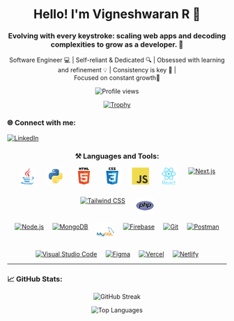 <h1 align="center">Hello! I'm Vigneshwaran R 👋</h1>
<h3 align="center">Evolving with every keystroke: scaling web apps and decoding complexities to grow as a developer. 🚀
</h3>

<p align="center">
  Software Engineer 💻 |  Self-reliant & Dedicated 🔍 | Obsessed with learning and refinement  💡 | Consistency is key 🔑 | 
  <br> Focused on constant growth🌟
</p>

<p align="center"> 
  <img src="https://komarev.com/ghpvc/?username=vigneshwaran-dev&label=Profile%20views&color=0e75b6&style=flat" alt="Profile views" /> 
</p>

<!-- Trophy Section -->
<p align="center"> 
  <a href="https://github.com/ryo-ma/github-profile-trophy">
    <img src="https://github-profile-trophy.vercel.app/?username=vigneshwaran-dev&theme=algolia&column=8" alt="Trophy" />
  </a> 
</p>

<h3 align="left">🌐 Connect with me:</h3>
<p align="left">
  <a href="https://www.linkedin.com/in/vigneshwaran-r-3b14761b1/" target="_blank">
  <img src="https://img.shields.io/badge/-Vigneshwaran%20R-0077B5?style=flat&logo=Linkedin&logoColor=white" alt="LinkedIn"/>
</a>
</p>


<h3 align="center">⚒️ Languages and Tools:</h3>

<div align="center" style="display: flex; flex-wrap: wrap; justify-content: center; gap: 25px;">
  <!-- First Row -->
  <a href="https://www.java.com" target="_blank" rel="noreferrer">
    <img src="https://raw.githubusercontent.com/devicons/devicon/master/icons/java/java-original.svg" alt="Java" width="40" height="40" />
  </a>
  <a href="https://www.python.org" target="_blank" rel="noreferrer">
    <img src="https://raw.githubusercontent.com/devicons/devicon/master/icons/python/python-original.svg" alt="Python" width="40" height="40" />
  </a>
  <a href="https://www.w3.org/html/" target="_blank" rel="noreferrer">
    <img src="https://raw.githubusercontent.com/devicons/devicon/master/icons/html5/html5-original-wordmark.svg" alt="HTML5" width="40" height="40" />
  </a>
   <a href="https://www.w3schools.com/css/" target="_blank" rel="noreferrer">
    <img src="https://raw.githubusercontent.com/devicons/devicon/master/icons/css3/css3-original-wordmark.svg" alt="CSS3" width="40" height="40" />
  </a>
  <a href="https://developer.mozilla.org/en-US/docs/Web/JavaScript" target="_blank" rel="noreferrer">
    <img src="https://raw.githubusercontent.com/devicons/devicon/master/icons/javascript/javascript-original.svg" alt="JavaScript" width="40" height="40" />
  </a>
  <a href="https://reactjs.org/" target="_blank" rel="noreferrer">
    <img src="https://raw.githubusercontent.com/devicons/devicon/master/icons/react/react-original-wordmark.svg" alt="React" width="40" height="40" />
  </a>
  <a href="https://nextjs.org" target="_blank" rel="noreferrer">
    <img src="https://images-cdn.openxcell.com/wp-content/uploads/2024/07/24154156/dango-inner-2.webp" alt="Next.js" width="40" height="40" />
  </a>
  <a href="https://tailwindcss.com" target="_blank" rel="noreferrer">
    <img src="https://www.luisllamas.es/img/tailwind-icon.svg" alt="Tailwind CSS" width="40" height="40" />
  </a>
  <a href="https://www.php.net" target="_blank" rel="noreferrer">
    <img src="https://raw.githubusercontent.com/devicons/devicon/master/icons/php/php-original.svg" alt="PHP" width="40" height="40" />
  </a>
</div>

<br>

<div align="center" style="display: flex; flex-wrap: wrap; justify-content: center; gap: 20px;">
  <!-- Second Row -->
  <a href="https://nodejs.org" target="_blank" rel="noreferrer">
    <img src="https://cdn.worldvectorlogo.com/logos/nodejs-icon.svg" alt="Node.js" width="40" height="40" />
  </a>
  <a href="https://www.mongodb.com" target="_blank" rel="noreferrer">
    <img src="https://img.icons8.com/color/48/000000/mongodb.png" alt="MongoDB" width="40" height="40" />
  </a>
  <a href="https://www.mysql.com/" target="_blank" rel="noreferrer">
    <img src="https://raw.githubusercontent.com/devicons/devicon/master/icons/mysql/mysql-original-wordmark.svg" alt="MySQL" width="40" height="40" />
  </a>
  <a href="https://firebase.google.com" target="_blank" rel="noreferrer">
    <img src="https://img.icons8.com/color/48/000000/google-firebase-console.png" alt="Firebase" width="40" height="40" />
  </a>
  <a href="https://git-scm.com/" target="_blank" rel="noreferrer">
    <img src="https://www.vectorlogo.zone/logos/git-scm/git-scm-icon.svg" alt="Git" width="40" height="40" />
  </a>
  <a href="https://www.postman.com/" target="_blank" rel="noreferrer">
    <img src="https://www.vectorlogo.zone/logos/getpostman/getpostman-icon.svg" alt="Postman" width="40" height="40" />
  </a>
  <a href="https://code.visualstudio.com/" target="_blank" rel="noreferrer">
    <img src="https://upload.wikimedia.org/wikipedia/commons/9/9a/Visual_Studio_Code_1.35_icon.svg" alt="Visual Studio Code" width="40" height="40" />
  </a>
  <a href="https://www.figma.com/" target="_blank" rel="noreferrer">
    <img src="https://upload.wikimedia.org/wikipedia/commons/3/33/Figma-logo.svg" alt="Figma" width="40" height="40" />
  </a>
  <a href="https://vercel.com/" target="_blank" rel="noreferrer">
    <img src="https://registry.npmmirror.com/@lobehub/icons-static-png/latest/files/dark/vercel.png" alt="Vercel" width="40" height="40" />
  </a>
  <a href="https://www.netlify.com/" target="_blank" rel="noreferrer">
    <img src="https://www.svgrepo.com/show/376339/netlify.svg" alt="Netlify" width="40" height="40" />
  </a>
</div>

---

<h3 align="left">📈 GitHub Stats:</h3>
<p align="center">
  <img src="https://github-readme-streak-stats.herokuapp.com/?user=vigneshwaran-dev&theme=vue-dark&hide_border=true" alt="GitHub Streak" />
</p>
<p align="center">
  <img src="https://github-readme-stats.vercel.app/api/top-langs/?username=vigneshwaran-dev&theme=vue-dark&show_icons=true&hide_border=true&layout=compact" alt="Top Languages" />
</p>
